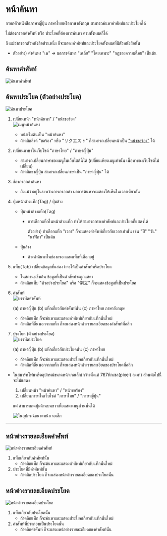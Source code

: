 # หน้าค้นหา
กรอกตัวหนังสือภาษาญี่ปุ่น ภาษาไทยหรือภาษาอังกฤษ สามารถค้นหาคำศัพท์และประโยคได้

ไม่ต้องกรอกคำศัพท์ หรือ ประโยคที่ต้องการค้นหา ครบทั้งหมดก็ได้

ถึงแม้ว่ากรอกตัวหนังสือส่วนหนึ่ง ก็จะแสดงคำศัพท์และประโยคทั้งหมดที่มีตัวหนังสือนั้น

- ตัวอย่าง) คำค้นหา "เฉ" -> ผลการค้นหา "เฉลี่ย" "โดยเฉพาะ" "กฎของความเฉื่อย" เป็นต้น


## ค้นหาคำศัพท์
![ค้นหาคำศัพท์](https://docs.google.com/drawings/d/e/2PACX-1vQydF_MCgQ78htf5T37wAEiFy2SbCFMUPhOO8MVbGP6KT5wKIszzVkKa1ZHBmTs2BzQsQO2WrbxJBhw/pub?w=1554&h=566)


## ค้นหาประโยค (ตัวอย่างประโยค)
![ค้นหาประโยค](https://docs.google.com/drawings/d/e/2PACX-1vR_paPb-Jfkg1m_M30SjWZux42SsjwjzsjsdZW6oJJS67OR9n6ZFT8F3ERszE850Mlohusudw2XSrBr/pub?w=1554&h=566)


1. เปลี่ยนหน้า "หน้าค้นหา" / "หน้าขอร้อง"  
   ![เมนูหน้าค้นหา](https://docs.google.com/drawings/d/e/2PACX-1vRKGcdVrCcQVVgKELT-PAVUdEqA7ohW_AKK2I4aRQNqMCWLFxzy4la_88H8NQzOOIV2WOyfNnT-AS0W/pub?w=643&h=214)

   - หน้าเริ่มต้นเป็น "หน้าค้นหา"
   - ถ้าคลิกลิงค์ "ขอร้อง" หรือ "リクエスト" ก็สามารถเปลี่ยนหน้าเป็น ["หน้าขอร้อง"](./howtouse_request.md) ได้

2. เปลี่ยนภาษาในเว็บไซต์ "ภาษาไทย" / "ภาษาญี่ปุ่น"
   - สามารถเปลี่ยนภาษาของเมนูในเว็บไซต์นี้ได้
     (เปลี่ยนเพียงเมนูเท่านั้น เนื้อหาของเว็บไซต์ไม่เปลี่ยน)
   - ถ้าคลิกธงญี่ปุ่น สามารถเปลี่ยนภาษาเป็น "ภาษาญี่ปุ่น" ได้
     
3. ช่องกรอกคำค้นหา
   - ถึงแม้ว่าอยู่ในระหว่างการกรอกคำ ผลการค้นหาจะแสดงให้เห็นในเวลาเดียวกัน

4. ปุ่มหน้าต่างแท็ก(Tag) / ปุ่มล้าง
   - ปุ่มหน้าต่างแท็ก(Tag)
     - การเลือกแท็กในหน้าต่างแท็ก ทำให้สามารถกรองคำศัพท์และประโยคที่แสดงได้
       
       ตัวอย่าง) ถ้าเลือกแท็ก "เวลา" ก็จะแสดงคำศัพท์เกี่ยวกับเวลาเท่านั้น เช่น "ปี" "วัน" "นาฬิกา" เป็นต้น

   - ปุ่มล้าง
     - ล้างคำค้นหาในช่องกรอกและแท็กที่เลือกอยู่

5. แท็บ(Tab) เปลี่ยนข้อมูลที่แสดงว่าจะให้เป็นคำศัพท์หรือประโยค
   - ในสถานะเริ่มต้น ข้อมูลที่เป็นคำศัพท์จะถูกแสดง
   - ถ้าคลิกแท็บ "ตัวอย่างประโยค" หรือ "例文" ก็จะแสดงข้อมูลที่เป็นประโยค

6. คำศัพท์  
   ![บรรทัดคำศัพท์](https://docs.google.com/drawings/d/e/2PACX-1vR7jqH6uKcd3PlpktkZCNvBFmPhV_MmMNv9LASSbSjuouY9LesDNEDpx1f6oCyh2jbI--aqcq2cnt6o/pub?w=475&h=167)

   (a) ภาษาญี่ปุ่น  (b) แท็กเกี่ยวกับคำศัพท์นั้น  (c) ภาษาไทย ภาษาอังกฤษ
   - ถ้าคลิกแท็ก ก็จะค้นหาและแสดงคำศัพท์เกี่ยวกับแท็กนั้นใหม่
   - ถ้าคลิกที่อื่นนอกจากแท็ก ก็จะแสดงหน้าต่างรายละเอียดของคำศัพท์ที่คลิก

7. ประโยค (ตัวอย่างประโยค)  
   ![บรรทัดประโยค](https://docs.google.com/drawings/d/e/2PACX-1vQUwD7VgMgkOvCwkPSKjQVN-38xdbEdmyxxfzC1CSV3qB3nNI0saXZTJOGg12qyDErJNJ6ju5NgbnW8/pub?w=472&h=121)

   (a) ภาษาญี่ปุ่น  (b) แท็กเกี่ยวกับประโยคนั้น  (c) ภาษาไทย
   - ถ้าคลิกแท็ก ก็จะค้นหาและแสดงประโยคเกี่ยวกับแท็กนั้นใหม่
   - ถ้าคลิกที่อื่นนอกจากแท็ก ก็จะแสดงหน้าต่างรายละเอียดของประโยคที่คลิก



* ในสมาร์ทโฟนหรืออุปกรณ์ขนาดหน้าเจอเล็ก(กว้างตั้งแต่ 767พิกเซล(pixel) ลงมา) ส่วนต่อไปนี่้จะไม่แสดง
   1. เปลี่ยนหน้า "หน้าค้นหา" / "หน้าขอร้อง"
   2. เปลี่ยนภาษาในเว็บไซต์ "ภาษาไทย" / "ภาษาญี่ปุ่น"

   แต่ สามารถกดปุ่มด้านบนขวาเพื่อแสดงเมนูส่วนนั้นได้

   ![ในอุปกรณ์ขนาดหน้าเจอเล็ก](https://docs.google.com/drawings/d/e/2PACX-1vQl5fiOJCyJSnNDYVkrf_gw-5B85A6acjjxHwMVULQ-uerp1bZoNeuL5cEZerNMAjkyRy30Hln49k7Y/pub?w=553&h=347)

---

## หน้าต่างรายละเอียดคำศัพท์
![หน้าต่างรายละเอียดคำศัพท์](https://docs.google.com/drawings/d/e/2PACX-1vQwPRKElK4X0Aql2PVZrrZAfZDhPYx9n3uCH8GYlDx39oW81pmvdTD3hwIXyEHYNmUvIf9R6YH08wLo/pub?w=779&h=568)

1. แท็กเกี่ยวกับคำศัพท์นั้น
   - ถ้าคลิกแท็ก ก็จะค้นหาและแสดงคำศัพท์เกี่ยวกับแท็กนั้นใหม่
2. ประโยคที่มีคำศัพท์นั้น
   - ถ้าคลิกประโยค ก็จะแสดงหน้าต่างรายละเอียดของประโยคนั้น


## หน้าต่างรายละเอียดประโยค
![หน้าต่างรายละเอียดประโยค](https://docs.google.com/drawings/d/e/2PACX-1vTKR0pHDTtyeJimO0njgit4y3Q_w7HASyEjZwab_H3XsUU10OZWjuuQI7nzueYiMq53318KiKUdG4XP/pub?w=779&h=568)

1. แท็กเกี่ยวกับประโยคนั้น
   - ถ้าคลิกแท็ก ก็จะค้นหาและแสดงประโยคเกี่ยวกับแท็กนั้นใหม่
2. คำศัพท์ที่ประกอบเป็นประโยคนั้น
   - ถ้าคลิกคำศัพท์ ก็จะแสดงหน้าต่างรายละเอียดของคำศัพท์นั้น
